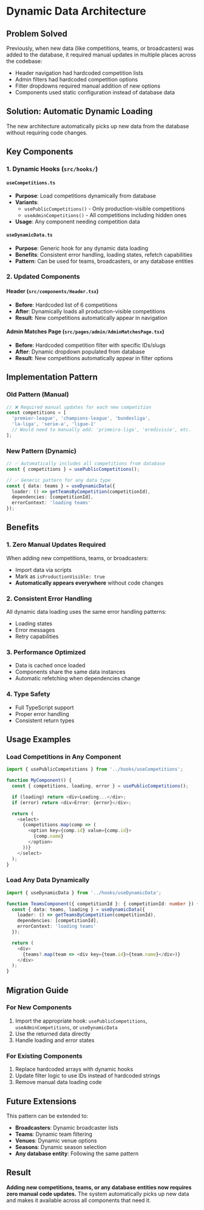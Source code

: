 # Dynamic Data Architecture

## Problem Solved

Previously, when new data (like competitions, teams, or broadcasters) was added to the database, it required manual updates in multiple places across the codebase:

- Header navigation had hardcoded competition lists
- Admin filters had hardcoded competition options
- Filter dropdowns required manual addition of new options
- Components used static configuration instead of database data

## Solution: Automatic Dynamic Loading

The new architecture automatically picks up new data from the database without requiring code changes.

## Key Components

### 1. Dynamic Hooks (`src/hooks/`)

#### `useCompetitions.ts`
- **Purpose**: Load competitions dynamically from database
- **Variants**:
  - `usePublicCompetitions()` - Only production-visible competitions
  - `useAdminCompetitions()` - All competitions including hidden ones
- **Usage**: Any component needing competition data

#### `useDynamicData.ts`
- **Purpose**: Generic hook for any dynamic data loading
- **Benefits**: Consistent error handling, loading states, refetch capabilities
- **Pattern**: Can be used for teams, broadcasters, or any database entities

### 2. Updated Components

#### Header (`src/components/Header.tsx`)
- **Before**: Hardcoded list of 6 competitions
- **After**: Dynamically loads all production-visible competitions
- **Result**: New competitions automatically appear in navigation

#### Admin Matches Page (`src/pages/admin/AdminMatchesPage.tsx`)
- **Before**: Hardcoded competition filter with specific IDs/slugs
- **After**: Dynamic dropdown populated from database
- **Result**: New competitions automatically appear in filter options

## Implementation Pattern

### Old Pattern (Manual)
```typescript
// ❌ Required manual updates for each new competition
const competitions = [
  'premier-league', 'champions-league', 'bundesliga',
  'la-liga', 'serie-a', 'ligue-1'
  // Would need to manually add: 'primeira-liga', 'eredivisie', etc.
];
```

### New Pattern (Dynamic)
```typescript
// ✅ Automatically includes all competitions from database
const { competitions } = usePublicCompetitions();

// ✅ Generic pattern for any data type
const { data: teams } = useDynamicData({
  loader: () => getTeamsByCompetition(competitionId),
  dependencies: [competitionId],
  errorContext: 'loading teams'
});
```

## Benefits

### 1. Zero Manual Updates Required
When adding new competitions, teams, or broadcasters:
- Import data via scripts
- Mark as `isProductionVisible: true`
- **Automatically appears everywhere** without code changes

### 2. Consistent Error Handling
All dynamic data loading uses the same error handling patterns:
- Loading states
- Error messages
- Retry capabilities

### 3. Performance Optimized
- Data is cached once loaded
- Components share the same data instances
- Automatic refetching when dependencies change

### 4. Type Safety
- Full TypeScript support
- Proper error handling
- Consistent return types

## Usage Examples

### Load Competitions in Any Component
```typescript
import { usePublicCompetitions } from '../hooks/useCompetitions';

function MyComponent() {
  const { competitions, loading, error } = usePublicCompetitions();

  if (loading) return <div>Loading...</div>;
  if (error) return <div>Error: {error}</div>;

  return (
    <select>
      {competitions.map(comp => (
        <option key={comp.id} value={comp.id}>
          {comp.name}
        </option>
      ))}
    </select>
  );
}
```

### Load Any Data Dynamically
```typescript
import { useDynamicData } from '../hooks/useDynamicData';

function TeamsComponent({ competitionId }: { competitionId: number }) {
  const { data: teams, loading } = useDynamicData({
    loader: () => getTeamsByCompetition(competitionId),
    dependencies: [competitionId],
    errorContext: 'loading teams'
  });

  return (
    <div>
      {teams?.map(team => <div key={team.id}>{team.name}</div>)}
    </div>
  );
}
```

## Migration Guide

### For New Components
1. Import the appropriate hook: `usePublicCompetitions`, `useAdminCompetitions`, or `useDynamicData`
2. Use the returned data directly
3. Handle loading and error states

### For Existing Components
1. Replace hardcoded arrays with dynamic hooks
2. Update filter logic to use IDs instead of hardcoded strings
3. Remove manual data loading code

## Future Extensions

This pattern can be extended to:
- **Broadcasters**: Dynamic broadcaster lists
- **Teams**: Dynamic team filtering
- **Venues**: Dynamic venue options
- **Seasons**: Dynamic season selection
- **Any database entity**: Following the same pattern

## Result

**Adding new competitions, teams, or any database entities now requires zero manual code updates.** The system automatically picks up new data and makes it available across all components that need it.